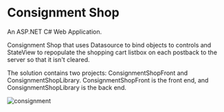 # Consignment Shop

An ASP.NET C# Web Application.

Consignment Shop that uses Datasource to bind objects to controls and StateView to repopulate the shopping cart listbox on each postback to the server so that it isn't cleared.

The solution contains two projects: ConsignmentShopFront and ConsignmentShopLibrary.
ConsignmentShopFront is the front end, and ConsignmentShopLibrary is the back end.


![consignment](https://user-images.githubusercontent.com/10501925/38175179-77a7c9f6-35d8-11e8-80ba-07c3a43b0719.jpg)
